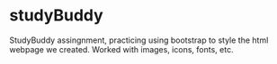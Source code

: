 # studyBuddy
StudyBuddy assingnment, practicing using bootstrap to style the html webpage we created. Worked with images, icons, fonts, etc.
